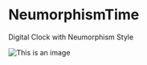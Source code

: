 # NeumorphismTime
Digital Clock with  Neumorphism Style

![This is an image](https://myoctocat.com/assets/images/base-octocat.svg)
